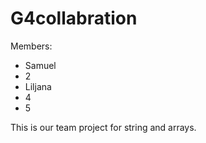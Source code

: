 # G4collabration

Members:
- Samuel
- 2
- Liljana
- 4
- 5

This is our team project for string and arrays.